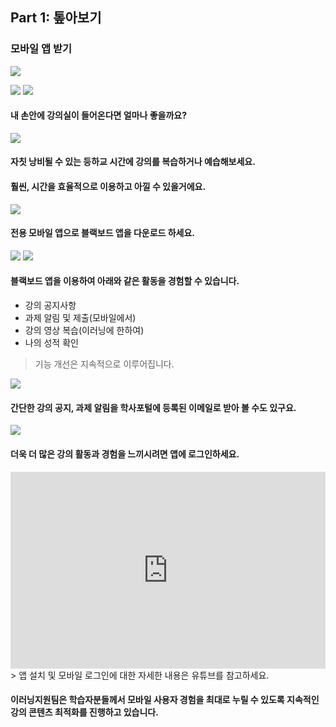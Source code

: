 ## Part 1: 톺아보기

### 모바일 앱 받기
![](/assets/학습자가이드-모바일-슬라이드0.PNG)

![](/assets/학습자가이드-모바일-슬라이드1.png)
![
![](/assets/학습자가이드-모바일-슬라이드1.PNG)](/assets/학습자가이드-모바일-슬라이드1.png)
#### 내 손안에 강의실이 들어온다면 얼마나 좋을까요?
![](/assets/학습자가이드-모바일-슬라이드2.PNG)
#### 자칫 낭비될 수 있는 등하교 시간에 강의를 복습하거나 예습해보세요.
#### 훨씬, 시간을 효율적으로 이용하고 아낄 수 있을거에요.

![](/assets/학습자가이드-모바일-슬라이드3.PNG)
#### 전용 모바일 앱으로 블랙보드 앱을 다운로드 하세요. 
[![](/assets/play_store.png)](https://play.google.com/store/apps/details?id=com.blackboard.android.bbstudent) [![](/assets/app_store.png)](https://itunes.apple.com/kr/app/blackboard/id950424861?mt=8)
#### 블랙보드 앱을 이용하여 아래와 같은 활동을 경험할 수 있습니다.
  - 강의 공지사항
  - 과제 알림 및 제출(모바일에서)
  - 강의 영상 복습(이러닝에 한하여)
  - 나의 성적 확인
  
  
  > 기능 개선은 지속적으로 이루어집니다.

  
![](/assets/학습자가이드-모바일-슬라이드4.PNG)      
#### 간단한 강의 공지, 과제 알림을 학사포털에 등록된 이메일로 받아 볼 수도 있구요.
![](/assets/학습자가이드-모바일-슬라이드5.PNG)
#### 더욱 더 많은 강의 활동과 경험을 느끼시려면 앱에 로그인하세요.   

<iframe width="100%" height="315" src="https://www.youtube.com/embed/E2QXqFaKuTg?ecver=1" frameborder="0" allow="autoplay; encrypted-media" allowfullscreen></iframe>
> 앱 설치 및 모바일 로그인에 대한 자세한 내용은 유튜브를 참고하세요.


#### 이러닝지원팀은 학습자분들께서 모바일 사용자 경험을 최대로 누릴 수 있도록 지속적인 강의 콘텐츠 최적화를 진행하고 있습니다.

